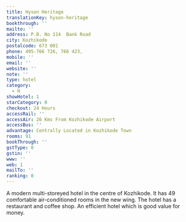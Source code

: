 ```yaml
---
title: Hyson Heritage
translationKey: hyson-heritage
bookthrough: ''
mailto: ''
address: P.B. No 114  Bank Road
city: Kozhikode
postalcode: 673 001
phone: 495-766 726, 766 423,
mobile: ''
email: ''
website: ''
note: ''
type: hotel
category:
  - H
showHotel: 1
starCategory: 0
checkout: 24 Hours
accessRail: ''
accessAir: 26 Kms From Kozhikode Airport
accessBus: ''
advantage: Centrally Located in Kozhikode Town
rooms: 91
bookThrough: ''
gstType: 0
gstin: ''
www: ''
web: 1
mailTo: ''
ranking: 0
---
```







A modern multi-storeyed hotel in the centre of Kozhikode. It has 49 comfortable air-conditioned rooms in the new wing. The hotel has a restaurant and coffee shop. An efficient hotel which is good value for money.